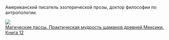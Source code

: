 ﻿Американский писатель эзотерической прозы, доктор философии по антропологии.

![](/books/religion_self/Карлос%20Кастанеда/Магические%20пассы.%20Практическая%20мудрость%20шаманов%20древней%20Мексики.%20Книга%2012.jpg)  
[Магические пассы. Практическая мудрость шаманов древней Мексики. Книга 12](/books/religion_self/Карлос%20Кастанеда/Магические%20пассы.%20Практическая%20мудрость%20шаманов%20древней%20Мексики.%20Книга%2012)